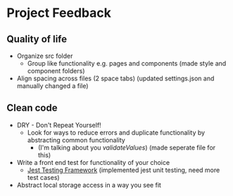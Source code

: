 # Project Feedback

## Quality of life
* Organize src folder 
  * Group like functionality e.g. pages and components (made style and component folders)
* Align spacing across files (2 space tabs) (updated settings.json and manually changed a file)

## Clean code
* DRY - Don't Repeat Yourself!
  * Look for ways to reduce errors and duplicate functionality by abstracting common functionality
    * (I'm talking about you *validateValues*)  (made seperate file for this)
* Write a front end test for functionality of your choice
  * [Jest Testing Framework](https://jestjs.io/)  (implemented jest unit testing, need more test cases)
* Abstract local storage access in a way you see fit
